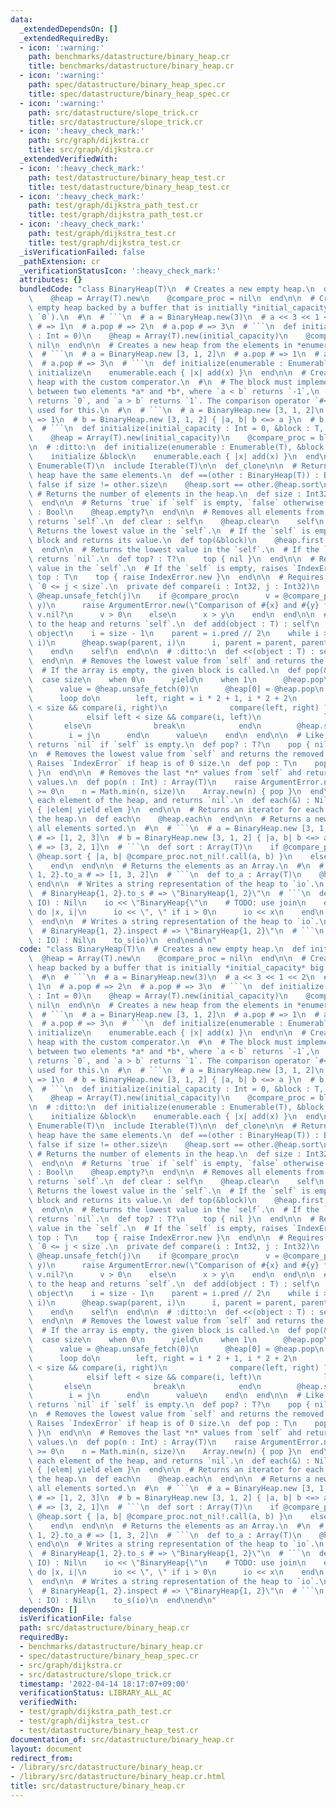 ```yaml
---
data:
  _extendedDependsOn: []
  _extendedRequiredBy:
  - icon: ':warning:'
    path: benchmarks/datastructure/binary_heap.cr
    title: benchmarks/datastructure/binary_heap.cr
  - icon: ':warning:'
    path: spec/datastructure/binary_heap_spec.cr
    title: spec/datastructure/binary_heap_spec.cr
  - icon: ':warning:'
    path: src/datastructure/slope_trick.cr
    title: src/datastructure/slope_trick.cr
  - icon: ':heavy_check_mark:'
    path: src/graph/dijkstra.cr
    title: src/graph/dijkstra.cr
  _extendedVerifiedWith:
  - icon: ':heavy_check_mark:'
    path: test/datastructure/binary_heap_test.cr
    title: test/datastructure/binary_heap_test.cr
  - icon: ':heavy_check_mark:'
    path: test/graph/dijkstra_path_test.cr
    title: test/graph/dijkstra_path_test.cr
  - icon: ':heavy_check_mark:'
    path: test/graph/dijkstra_test.cr
    title: test/graph/dijkstra_test.cr
  _isVerificationFailed: false
  _pathExtension: cr
  _verificationStatusIcon: ':heavy_check_mark:'
  attributes: {}
  bundledCode: "class BinaryHeap(T)\n  # Creates a new empty heap.\n  def initialize\n\
    \    @heap = Array(T).new\n    @compare_proc = nil\n  end\n\n  # Creates a new\
    \ empty heap backed by a buffer that is initially *initial_capacity* big (default:\
    \ `0`).\n  #\n  # ```\n  # a = BinaryHeap.new(3)\n  # a << 3 << 1 << 2\n  # a.pop\
    \ # => 1\n  # a.pop # => 2\n  # a.pop # => 3\n  # ```\n  def initialize(initial_capacity\
    \ : Int = 0)\n    @heap = Array(T).new(initial_capacity)\n    @compare_proc =\
    \ nil\n  end\n\n  # Creates a new heap from the elements in *enumerable*.\n  #\n\
    \  # ```\n  # a = BinaryHeap.new [3, 1, 2]\n  # a.pop # => 1\n  # a.pop # => 2\n\
    \  # a.pop # => 3\n  # ```\n  def initialize(enumerable : Enumerable(T))\n   \
    \ initialize\n    enumerable.each { |x| add(x) }\n  end\n\n  # Creates a new empty\
    \ heap with the custom comperator.\n  #\n  # The block must implement a comparison\
    \ between two elements *a* and *b*, where `a < b` returns `-1`,\n  # `a == b`\
    \ returns `0`, and `a > b` returns `1`. The comparison operator `#<=>` can be\
    \ used for this.\n  #\n  # ```\n  # a = BinaryHeap.new [3, 1, 2]\n  # a.pop #\
    \ => 1\n  # b = BinaryHeap.new [3, 1, 2] { |a, b| b <=> a }\n  # b.pop # => 3\n\
    \  # ```\n  def initialize(initial_capacity : Int = 0, &block : T, T -> Int32?)\n\
    \    @heap = Array(T).new(initial_capacity)\n    @compare_proc = block\n  end\n\
    \n  # :ditto:\n  def initialize(enumerable : Enumerable(T), &block : T, T -> Int32?)\n\
    \    initialize &block\n    enumerable.each { |x| add(x) }\n  end\n\n  include\
    \ Enumerable(T)\n  include Iterable(T)\n\n  def_clone\n\n  # Returns true if both\
    \ heap have the same elements.\n  def ==(other : BinaryHeap(T)) : Bool\n    return\
    \ false if size != other.size\n    @heap.sort == other.@heap.sort\n  end\n\n \
    \ # Returns the number of elements in the heap.\n  def size : Int32\n    @heap.size\n\
    \  end\n\n  # Returns `true` if `self` is empty, `false` otherwise.\n  def empty?\
    \ : Bool\n    @heap.empty?\n  end\n\n  # Removes all elements from the heap and\
    \ returns `self`.\n  def clear : self\n    @heap.clear\n    self\n  end\n\n  #\
    \ Returns the lowest value in the `self`.\n  # If the `self` is empty, calls the\
    \ block and returns its value.\n  def top(&block)\n    @heap.first { yield }\n\
    \  end\n\n  # Returns the lowest value in the `self`.\n  # If the `self` is empty,\
    \ returns `nil`.\n  def top? : T?\n    top { nil }\n  end\n\n  # Returns the lowest\
    \ value in the `self`.\n  # If the `self` is empty, raises `IndexError`.\n  def\
    \ top : T\n    top { raise IndexError.new }\n  end\n\n  # Requires `0 <= i < size`,\
    \ `0 <= j < size`.\n  private def compare(i : Int32, j : Int32)\n    x, y = @heap.unsafe_fetch(i),\
    \ @heap.unsafe_fetch(j)\n    if @compare_proc\n      v = @compare_proc.not_nil!.call(x,\
    \ y)\n      raise ArgumentError.new(\"Comparison of #{x} and #{y} failed\") if\
    \ v.nil?\n      v > 0\n    else\n      x > y\n    end\n  end\n\n  # Adds *object*\
    \ to the heap and returns `self`.\n  def add(object : T) : self\n    @heap <<\
    \ object\n    i = size - 1\n    parent = i.pred // 2\n    while i > 0 && compare(parent,\
    \ i)\n      @heap.swap(parent, i)\n      i, parent = parent, parent.pred // 2\n\
    \    end\n    self\n  end\n\n  # :ditto:\n  def <<(object : T) : self\n    add(object)\n\
    \  end\n\n  # Removes the lowest value from `self` and returns the removed value.\n\
    \  # If the array is empty, the given block is called.\n  def pop(&block)\n  \
    \  case size\n    when 0\n      yield\n    when 1\n      @heap.pop\n    else\n\
    \      value = @heap.unsafe_fetch(0)\n      @heap[0] = @heap.pop\n      i = 0\n\
    \      loop do\n        left, right = i * 2 + 1, i * 2 + 2\n        j = if right\
    \ < size && compare(i, right)\n              compare(left, right) ? right : left\n\
    \            elsif left < size && compare(i, left)\n              left\n     \
    \       else\n              break\n            end\n        @heap.swap(i, j)\n\
    \        i = j\n      end\n      value\n    end\n  end\n\n  # Like `#pop`, but\
    \ returns `nil` if `self` is empty.\n  def pop? : T?\n    pop { nil }\n  end\n\
    \n  # Removes the lowest value from `self` and returns the removed value.\n  #\
    \ Raises `IndexError` if heap is of 0 size.\n  def pop : T\n    pop { raise IndexError.new\
    \ }\n  end\n\n  # Removes the last *n* values from `self` ahd returns the removed\
    \ values.\n  def pop(n : Int) : Array(T)\n    raise ArgumentError.new unless n\
    \ >= 0\n    n = Math.min(n, size)\n    Array.new(n) { pop }\n  end\n\n  # Yields\
    \ each element of the heap, and returns `nil`.\n  def each(&) : Nil\n    @heap.each\
    \ { |elem| yield elem }\n  end\n\n  # Returns an iterator for each element of\
    \ the heap.\n  def each\n    @heap.each\n  end\n\n  # Returns a new array with\
    \ all elements sorted.\n  #\n  # ```\n  # a = BinaryHeap.new [3, 1, 2]\n  # a.sort\
    \ # => [1, 2, 3]\n  # b = BinaryHeap.new [3, 1, 2] { |a, b| b <=> a }\n  # b.sort\
    \ # => [3, 2, 1]\n  # ```\n  def sort : Array(T)\n    if @compare_proc\n     \
    \ @heap.sort { |a, b| @compare_proc.not_nil!.call(a, b) }\n    else\n      @heap.sort\n\
    \    end\n  end\n\n  # Returns the elements as an Array.\n  #\n  # ```\n  # BinaryHeap{3,\
    \ 1, 2}.to_a # => [1, 3, 2]\n  # ```\n  def to_a : Array(T)\n    @heap.dup\n \
    \ end\n\n  # Writes a string representation of the heap to `io`.\n  #\n  # ```\n\
    \  # BinaryHeap{1, 2}.to_s # => \"BinaryHeap{1, 2}\"\n  # ```\n  def to_s(io :\
    \ IO) : Nil\n    io << \"BinaryHeap{\"\n    # TODO: use join\n    each_with_index\
    \ do |x, i|\n      io << \", \" if i > 0\n      io << x\n    end\n    io << '}'\n\
    \  end\n\n  # Writes a string representation of the heap to `io`.\n  #\n  # ```\n\
    \  # BinaryHeap{1, 2}.inspect # => \"BinaryHeap{1, 2}\"\n  # ```\n  def inspect(io\
    \ : IO) : Nil\n    to_s(io)\n  end\nend\n"
  code: "class BinaryHeap(T)\n  # Creates a new empty heap.\n  def initialize\n  \
    \  @heap = Array(T).new\n    @compare_proc = nil\n  end\n\n  # Creates a new empty\
    \ heap backed by a buffer that is initially *initial_capacity* big (default: `0`).\n\
    \  #\n  # ```\n  # a = BinaryHeap.new(3)\n  # a << 3 << 1 << 2\n  # a.pop # =>\
    \ 1\n  # a.pop # => 2\n  # a.pop # => 3\n  # ```\n  def initialize(initial_capacity\
    \ : Int = 0)\n    @heap = Array(T).new(initial_capacity)\n    @compare_proc =\
    \ nil\n  end\n\n  # Creates a new heap from the elements in *enumerable*.\n  #\n\
    \  # ```\n  # a = BinaryHeap.new [3, 1, 2]\n  # a.pop # => 1\n  # a.pop # => 2\n\
    \  # a.pop # => 3\n  # ```\n  def initialize(enumerable : Enumerable(T))\n   \
    \ initialize\n    enumerable.each { |x| add(x) }\n  end\n\n  # Creates a new empty\
    \ heap with the custom comperator.\n  #\n  # The block must implement a comparison\
    \ between two elements *a* and *b*, where `a < b` returns `-1`,\n  # `a == b`\
    \ returns `0`, and `a > b` returns `1`. The comparison operator `#<=>` can be\
    \ used for this.\n  #\n  # ```\n  # a = BinaryHeap.new [3, 1, 2]\n  # a.pop #\
    \ => 1\n  # b = BinaryHeap.new [3, 1, 2] { |a, b| b <=> a }\n  # b.pop # => 3\n\
    \  # ```\n  def initialize(initial_capacity : Int = 0, &block : T, T -> Int32?)\n\
    \    @heap = Array(T).new(initial_capacity)\n    @compare_proc = block\n  end\n\
    \n  # :ditto:\n  def initialize(enumerable : Enumerable(T), &block : T, T -> Int32?)\n\
    \    initialize &block\n    enumerable.each { |x| add(x) }\n  end\n\n  include\
    \ Enumerable(T)\n  include Iterable(T)\n\n  def_clone\n\n  # Returns true if both\
    \ heap have the same elements.\n  def ==(other : BinaryHeap(T)) : Bool\n    return\
    \ false if size != other.size\n    @heap.sort == other.@heap.sort\n  end\n\n \
    \ # Returns the number of elements in the heap.\n  def size : Int32\n    @heap.size\n\
    \  end\n\n  # Returns `true` if `self` is empty, `false` otherwise.\n  def empty?\
    \ : Bool\n    @heap.empty?\n  end\n\n  # Removes all elements from the heap and\
    \ returns `self`.\n  def clear : self\n    @heap.clear\n    self\n  end\n\n  #\
    \ Returns the lowest value in the `self`.\n  # If the `self` is empty, calls the\
    \ block and returns its value.\n  def top(&block)\n    @heap.first { yield }\n\
    \  end\n\n  # Returns the lowest value in the `self`.\n  # If the `self` is empty,\
    \ returns `nil`.\n  def top? : T?\n    top { nil }\n  end\n\n  # Returns the lowest\
    \ value in the `self`.\n  # If the `self` is empty, raises `IndexError`.\n  def\
    \ top : T\n    top { raise IndexError.new }\n  end\n\n  # Requires `0 <= i < size`,\
    \ `0 <= j < size`.\n  private def compare(i : Int32, j : Int32)\n    x, y = @heap.unsafe_fetch(i),\
    \ @heap.unsafe_fetch(j)\n    if @compare_proc\n      v = @compare_proc.not_nil!.call(x,\
    \ y)\n      raise ArgumentError.new(\"Comparison of #{x} and #{y} failed\") if\
    \ v.nil?\n      v > 0\n    else\n      x > y\n    end\n  end\n\n  # Adds *object*\
    \ to the heap and returns `self`.\n  def add(object : T) : self\n    @heap <<\
    \ object\n    i = size - 1\n    parent = i.pred // 2\n    while i > 0 && compare(parent,\
    \ i)\n      @heap.swap(parent, i)\n      i, parent = parent, parent.pred // 2\n\
    \    end\n    self\n  end\n\n  # :ditto:\n  def <<(object : T) : self\n    add(object)\n\
    \  end\n\n  # Removes the lowest value from `self` and returns the removed value.\n\
    \  # If the array is empty, the given block is called.\n  def pop(&block)\n  \
    \  case size\n    when 0\n      yield\n    when 1\n      @heap.pop\n    else\n\
    \      value = @heap.unsafe_fetch(0)\n      @heap[0] = @heap.pop\n      i = 0\n\
    \      loop do\n        left, right = i * 2 + 1, i * 2 + 2\n        j = if right\
    \ < size && compare(i, right)\n              compare(left, right) ? right : left\n\
    \            elsif left < size && compare(i, left)\n              left\n     \
    \       else\n              break\n            end\n        @heap.swap(i, j)\n\
    \        i = j\n      end\n      value\n    end\n  end\n\n  # Like `#pop`, but\
    \ returns `nil` if `self` is empty.\n  def pop? : T?\n    pop { nil }\n  end\n\
    \n  # Removes the lowest value from `self` and returns the removed value.\n  #\
    \ Raises `IndexError` if heap is of 0 size.\n  def pop : T\n    pop { raise IndexError.new\
    \ }\n  end\n\n  # Removes the last *n* values from `self` ahd returns the removed\
    \ values.\n  def pop(n : Int) : Array(T)\n    raise ArgumentError.new unless n\
    \ >= 0\n    n = Math.min(n, size)\n    Array.new(n) { pop }\n  end\n\n  # Yields\
    \ each element of the heap, and returns `nil`.\n  def each(&) : Nil\n    @heap.each\
    \ { |elem| yield elem }\n  end\n\n  # Returns an iterator for each element of\
    \ the heap.\n  def each\n    @heap.each\n  end\n\n  # Returns a new array with\
    \ all elements sorted.\n  #\n  # ```\n  # a = BinaryHeap.new [3, 1, 2]\n  # a.sort\
    \ # => [1, 2, 3]\n  # b = BinaryHeap.new [3, 1, 2] { |a, b| b <=> a }\n  # b.sort\
    \ # => [3, 2, 1]\n  # ```\n  def sort : Array(T)\n    if @compare_proc\n     \
    \ @heap.sort { |a, b| @compare_proc.not_nil!.call(a, b) }\n    else\n      @heap.sort\n\
    \    end\n  end\n\n  # Returns the elements as an Array.\n  #\n  # ```\n  # BinaryHeap{3,\
    \ 1, 2}.to_a # => [1, 3, 2]\n  # ```\n  def to_a : Array(T)\n    @heap.dup\n \
    \ end\n\n  # Writes a string representation of the heap to `io`.\n  #\n  # ```\n\
    \  # BinaryHeap{1, 2}.to_s # => \"BinaryHeap{1, 2}\"\n  # ```\n  def to_s(io :\
    \ IO) : Nil\n    io << \"BinaryHeap{\"\n    # TODO: use join\n    each_with_index\
    \ do |x, i|\n      io << \", \" if i > 0\n      io << x\n    end\n    io << '}'\n\
    \  end\n\n  # Writes a string representation of the heap to `io`.\n  #\n  # ```\n\
    \  # BinaryHeap{1, 2}.inspect # => \"BinaryHeap{1, 2}\"\n  # ```\n  def inspect(io\
    \ : IO) : Nil\n    to_s(io)\n  end\nend\n"
  dependsOn: []
  isVerificationFile: false
  path: src/datastructure/binary_heap.cr
  requiredBy:
  - benchmarks/datastructure/binary_heap.cr
  - spec/datastructure/binary_heap_spec.cr
  - src/graph/dijkstra.cr
  - src/datastructure/slope_trick.cr
  timestamp: '2022-04-14 18:17:07+09:00'
  verificationStatus: LIBRARY_ALL_AC
  verifiedWith:
  - test/graph/dijkstra_path_test.cr
  - test/graph/dijkstra_test.cr
  - test/datastructure/binary_heap_test.cr
documentation_of: src/datastructure/binary_heap.cr
layout: document
redirect_from:
- /library/src/datastructure/binary_heap.cr
- /library/src/datastructure/binary_heap.cr.html
title: src/datastructure/binary_heap.cr
---
```

